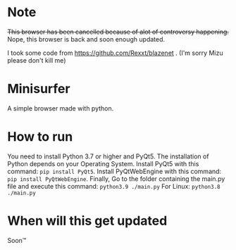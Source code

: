 # Note
~~This browser has been cancelled because of alot of controversy happening.~~ Nope, this browser is back and soon enough updated.

I took some code from https://github.com/Rexxt/blazenet . (I'm sorry Mizu please don't kill me)
# Minisurfer
A simple browser made with python. 
# How to run
You need to install Python 3.7 or higher and PyQt5.
The installation of Python depends on your Operating System.
Install PyQt5 with this command:
```pip install PyQt5```.
Install PyQtWebEngine with this command:
```pip install PyQtWebEngine```.
Finally, Go to the folder containing the main.py file and execute this command:
```python3.9 ./main.py```
For Linux:
```python3.8 ./main.py```
# When will this get updated
Soon™
